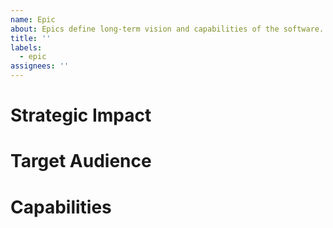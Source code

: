 ```yaml
---
name: Epic
about: Epics define long-term vision and capabilities of the software. They will never be finished but serve as umbrella for features.
title: ''
labels:
  - epic
assignees: ''
---
```


# Strategic Impact

<!-- Why does this area matter? How is it integrated into the product or the development process? What would happen if we ignore it? -->

# Target Audience

<!-- Who benefits most from improvements in this area?

Usual values: Software Developers using the IDE | Contributors -->

# Capabilities

<!-- which existing capabilities or future features can be imagined that belong to this epic? This list serves as illustration to sketch the boundaries of this epic.
Once features are actually being planned / described in detail, they can be linked here. -->

